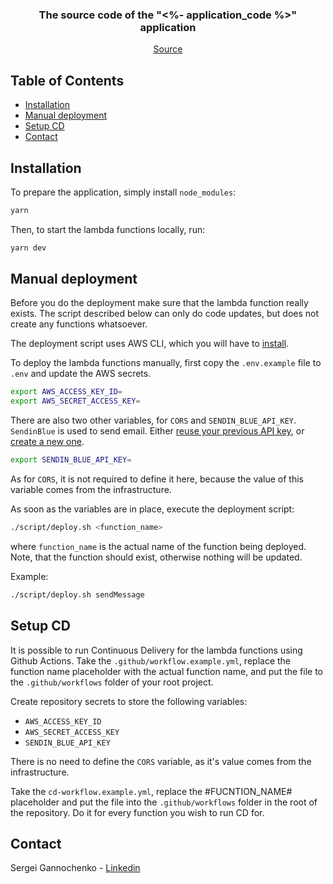 <p align="center">
  <!--
  <a href="https://github.com/<%- github_account_name %>/<%- repository_name %>">
    <img src="images/logo.png" alt="Logo" width="80" height="80">
  </a>
  -->

<h3 align="center">The source code of the "<%- application_code %>" application</h3>

  <p align="center">
    <a href="https://github.com/<%- github_account_name %>/<%- github_repository_name %>">Source</a>
  </p>
</p>

<!-- TABLE OF CONTENTS -->
## Table of Contents

* [Installation](#installation)
* [Manual deployment](#manual-deployment)
* [Setup CD](#setup-cd)
* [Contact](#contact)

## Installation

To prepare the application, simply install `node_modules`:

~~~bash
yarn
~~~

Then, to start the lambda functions locally, run:

~~~bash
yarn dev
~~~

## Manual deployment

Before you do the deployment make sure that the lambda function really exists. The script described below can only do code updates, but does not create any functions whatsoever.

The deployment script uses AWS CLI, which you will have to [install](https://formulae.brew.sh/formula/awscli).

To deploy the lambda functions manually, first copy the `.env.example` file to `.env` and update the AWS secrets.

~~~bash
export AWS_ACCESS_KEY_ID=
export AWS_SECRET_ACCESS_KEY=
~~~

There are also two other variables, for `CORS` and `SENDIN_BLUE_API_KEY`.
`SendinBlue` is used to send email. Either [reuse your previous API key](https://account.sendinblue.com/advanced/api/), or [create a new one](https://account.sendinblue.com/advanced/api/).

~~~bash
export SENDIN_BLUE_API_KEY=
~~~

As for `CORS`, it is not required to define it here, because the value of this variable comes from the infrastructure.

As soon as the variables are in place, execute the deployment script:

~~~bash
./script/deploy.sh <function_name>
~~~

where `function_name` is the actual name of the function being deployed. Note, that the function should exist, otherwise nothing will be updated.

Example:

~~~bash
./script/deploy.sh sendMessage
~~~

## Setup CD

It is possible to run Continuous Delivery for the lambda functions using Github Actions. Take the `.github/workflow.example.yml`, replace the function name placeholder with the actual function name, and put the file to the `.github/workflows` folder of your root project.

Create repository secrets to store the following variables:

* `AWS_ACCESS_KEY_ID`
* `AWS_SECRET_ACCESS_KEY`
* `SENDIN_BLUE_API_KEY`

There is no need to define the `CORS` variable, as it's value comes from the infrastructure.

Take the `cd-workflow.example.yml`, replace the #FUCNTION_NAME# placeholder and put the file into the `.github/workflows` folder in the root of the repository. Do it for every function you wish to run CD for.

## Contact

Sergei Gannochenko - [Linkedin](https://www.linkedin.com/in/gannochenko/)
